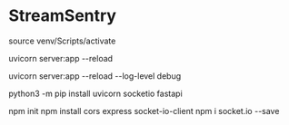 # StreamSentry



<!-- activate virtual environment -->
source venv/Scripts/activate

uvicorn server:app --reload

uvicorn server:app --reload --log-level debug


python3 -m pip install uvicorn socketio fastapi

<!-- web server -->

npm init
npm install cors express socket-io-client
npm i socket.io --save
